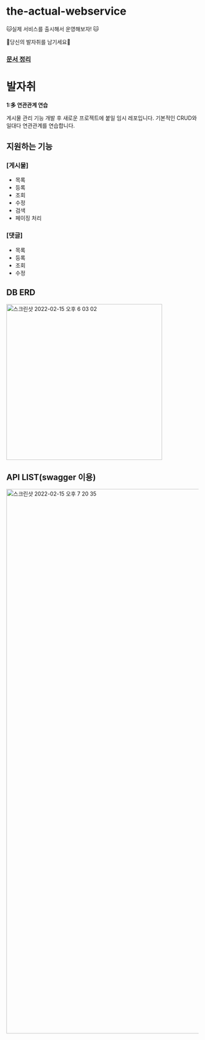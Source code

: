 # the-actual-webservice
🐱실제 서비스를 출시해서 운영해보자! 🐱

🌱당신의 발자취를 남기세요🌱

### [문서 정리](https://github.com/LeeJin0527/ReadingRecord/tree/main/%EC%BD%94%EB%93%9C%EB%A1%9C_%EB%B0%B0%EC%9A%B0%EB%8A%94_%EC%8A%A4%ED%94%84%EB%A7%81%EB%B6%80%ED%8A%B8_%EC%9B%B9%ED%94%84%EB%A1%9C%EC%A0%9D%ED%8A%B8)

# 발자취
**1:多 연관관계 연습**

게시물 관리 기능 개발 후 새로운 프로젝트에 붙일 임시 레포입니다.
기본적인 CRUD와 일대다 연관관계를 연습합니다. 

## 지원하는 기능
   ### [게시물]
  - 목록
  - 등록
  - 조회
  - 수정
  - 검색
  - 페이징 처리

  ### [댓글]
  - 목록
  - 등록
  - 조회
  - 수정



## DB ERD 

<img width="408" alt="스크린샷 2022-02-15 오후 6 03 02" src="https://user-images.githubusercontent.com/64263694/154028317-0485fc78-23ac-4333-86a4-3850bfc98490.png">



## API LIST(swagger 이용)
<img width="1426" alt="스크린샷 2022-02-15 오후 7 20 35" src="https://user-images.githubusercontent.com/64263694/154042097-ccfda007-1a4b-4451-9393-9fa56a30272d.png">

